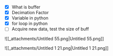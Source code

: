 - [x] What is buffer
- [x] Decimation Factor
- [x] Variable in python
- [x] for loop in python
- [ ] Acquire new data, test the size of buff

![[_attachments/Untitled 55.png|Untitled 55.png]]

![[_attachments/Untitled 1 21.png|Untitled 1 21.png]]